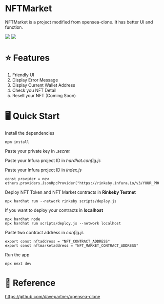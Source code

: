 # NFTMarket
NFTMarket is a project modified from opensea-clone. It has better UI and function.

<img src="https://i.imgur.com/VJjjGXX.jpg">
<img src="https://i.imgur.com/PmjiE6J.jpg">

# :star: Features
1. Friendly UI
2. Display Error Message
3. Display Current Wallet Address
4. Check you NFT Detail
5. Resell your NFT (Coming Soon)

# :desktop_computer: Quick Start
Install the dependencies
```
npm install
```
Paste your private key in *.secret*

Paste your Infura project ID in *hardhat.config.js*

Paste your Infura project ID in *index.js* 
```
const provider = new ethers.providers.JsonRpcProvider("https://rinkeby.infura.io/v3/YOUR_PROJECT_ID");
```
Deploy NFT Token and NFT Market contracts in **Rinkeby Testnet**
```
npx hardhat run --network rinkeby scripts/deploy.js
```
If you want to deploy your contracts in **localhost**
```
npx hardhat node
npx hardhat run scripts/deploy.js --network localhost 
```
Paste two contract address in *config.js*
```
export const nftaddress = "NFT_CONTRACT_ADDRESS"
export const nftmarketaddress = "NFT_MARKET_CONTRACT_ADDRESS"
```
Run the app
```
npx next dev
```

# :scroll: Reference
https://github.com/davepartner/opensea-clone
